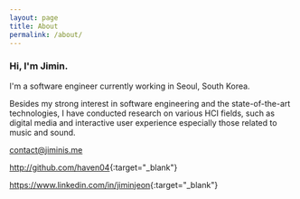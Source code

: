 ```yaml
---
layout: page
title: About
permalink: /about/
---
```


<div class='contact' markdown='1'>
<h3 class="contact-title">Hi, I'm Jimin.</h3>

I'm a software engineer currently working in Seoul, South Korea.

Besides my strong interest in software engineering and the state-of-the-art technologies, I have conducted research on various HCI fields, such as digital media and interactive user experience especially those related to music and sound.

[<i class="fa fa-envelope-o"></i><span class="contact-addr">contact@jiminis.me</span>](mailto:contact@jiminis.me)

[<i class="fa fa-github"></i><span class="contact-addr">http://github.com/haven04</span>](http://github.com/haven04){:target="_blank"}

[<i class="fa fa-linkedin-square"></i><span class="contact-addr">https://www.linkedin.com/in/jiminjeon</span>](https://www.linkedin.com/in/jiminjeon){:target="_blank"}

</div>

